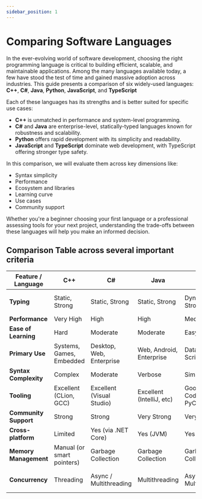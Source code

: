```yaml
---
sidebar_position: 1
---
```


# Comparing Software Languages

<!--markdownlint-disable MD013-->

In the ever-evolving world of software development, choosing the right programming language is
critical to building efficient, scalable, and maintainable applications. Among the many languages
available today, a few have stood the test of time and gained massive adoption across industries.
This guide presents a comparison of six widely-used languages: **C++**, **C#**, **Java**,
**Python**, **JavaScript**, and **TypeScript**

Each of these languages has its strengths and is better suited for specific use cases:

* **C++** is unmatched in performance and system-level programming.
* **C#** and **Java** are enterprise-level, statically-typed languages known for robustness and scalability.
* **Python** offers rapid development with its simplicity and readability.
* **JavaScript** and **TypeScript** dominate web development, with TypeScript offering stronger type
safety.

In this comparison, we will evaluate them across key dimensions like:

* Syntax simplicity
* Performance
* Ecosystem and libraries
* Learning curve
* Use cases
* Community support

Whether you're a beginner choosing your first language or a professional assessing tools for your
next project, understanding the trade-offs between these languages will help you make an informed decision.

## Comparison Table across several important criteria

| Feature / Language    | C++                        | C#                        | Java                      | Python                  | JavaScript               | TypeScript               |
| --------------------- | -------------------------- | ------------------------- | ------------------------- | ----------------------- | ------------------------ | ------------------------ |
| **Typing**            | Static, Strong             | Static, Strong            | Static, Strong            | Dynamic, Strong         | Dynamic, Weak            | Static (Superset of JS)  |
| **Performance**       | Very High                  | High                      | High                      | Medium                  | Medium                   | Medium                   |
| **Ease of Learning**  | Hard                       | Moderate                  | Moderate                  | Easy                    | Easy                     | Moderate                 |
| **Primary Use**       | Systems, Games, Embedded   | Desktop, Web, Enterprise  | Web, Android, Enterprise  | Data Science, Scripting | Web Frontend/Backend     | Web Development          |
| **Syntax Complexity** | Complex                    | Moderate                  | Verbose                   | Simple                  | Simple                   | Slightly Complex         |
| **Tooling**           | Excellent (CLion, GCC)     | Excellent (Visual Studio) | Excellent (IntelliJ, etc) | Good (VS Code, PyCharm) | Good (VS Code, WebStorm) | Excellent (VS Code, etc) |
| **Community Support** | Strong                     | Strong                    | Very Strong               | Very Strong             | Very Strong              | Growing Rapidly          |
| **Cross-platform**    | Limited                    | Yes (via .NET Core)       | Yes (JVM)                 | Yes                     | Yes                      | Yes                      |
| **Memory Management** | Manual (or smart pointers) | Garbage Collection        | Garbage Collection        | Garbage Collection      | Garbage Collection       | Garbage Collection       |
| **Concurrency**       | Threading                  | Async / Multithreading    | Multithreading            | Async / Multiprocessing | Async (Promises)         | Async (Promises, Await)  |
